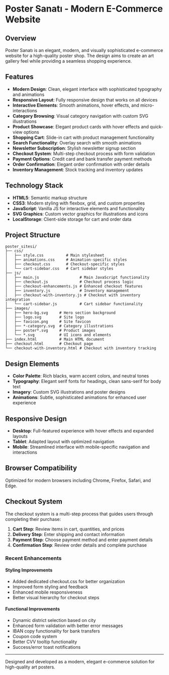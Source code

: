 # Poster Sanatı - Modern E-Commerce Website

## Overview
Poster Sanatı is an elegant, modern, and visually sophisticated e-commerce website for a high-quality poster shop. The design aims to create an art gallery feel while providing a seamless shopping experience.

## Features
- **Modern Design**: Clean, elegant interface with sophisticated typography and animations
- **Responsive Layout**: Fully responsive design that works on all devices
- **Interactive Elements**: Smooth animations, hover effects, and micro-interactions
- **Category Browsing**: Visual category navigation with custom SVG illustrations
- **Product Showcase**: Elegant product cards with hover effects and quick-view options
- **Shopping Cart**: Slide-in cart with product management functionality
- **Search Functionality**: Overlay search with smooth animations
- **Newsletter Subscription**: Stylish newsletter signup section
- **Checkout System**: Multi-step checkout process with form validation
- **Payment Options**: Credit card and bank transfer payment methods
- **Order Confirmation**: Elegant order confirmation with order details
- **Inventory Management**: Stock tracking and inventory updates

## Technology Stack
- **HTML5**: Semantic markup structure
- **CSS3**: Modern styling with flexbox, grid, and custom properties
- **JavaScript**: Vanilla JS for interactive elements and functionality
- **SVG Graphics**: Custom vector graphics for illustrations and icons
- **LocalStorage**: Client-side storage for cart and order data

## Project Structure
```
poster_sitesi/
├── css/
│   ├── style.css          # Main stylesheet
│   ├── animations.css     # Animation-specific styles
│   ├── checkout.css       # Checkout-specific styles
│   └── cart-sidebar.css   # Cart sidebar styles
├── js/
│   ├── main.js                  # Main JavaScript functionality
│   ├── checkout.js              # Checkout process logic
│   ├── checkout-enhancements.js # Enhanced checkout features
│   ├── inventory.js             # Inventory management
│   ├── checkout-with-inventory.js # Checkout with inventory integration
│   └── cart-sidebar.js          # Cart sidebar functionality
├── images/
│   ├── hero-bg.svg     # Hero section background
│   ├── logo.svg        # Site logo
│   ├── favicon.png     # Site favicon
│   ├── *-category.svg  # Category illustrations
│   ├── poster*.svg     # Product images
│   └── *.svg           # UI icons and elements
├── index.html          # Main HTML document
├── checkout.html       # Checkout page
└── checkout-with-inventory.html # Checkout with inventory tracking
```

## Design Elements
- **Color Palette**: Rich blacks, warm accent colors, and neutral tones
- **Typography**: Elegant serif fonts for headings, clean sans-serif for body text
- **Imagery**: Custom SVG illustrations and poster designs
- **Animations**: Subtle, sophisticated animations for enhanced user experience

## Responsive Design
- **Desktop**: Full-featured experience with hover effects and expanded layouts
- **Tablet**: Adapted layout with optimized navigation
- **Mobile**: Streamlined interface with mobile-specific navigation and interactions

## Browser Compatibility
Optimized for modern browsers including Chrome, Firefox, Safari, and Edge.

## Checkout System

The checkout system is a multi-step process that guides users through completing their purchase:

1. **Cart Step**: Review items in cart, quantities, and prices
2. **Delivery Step**: Enter shipping and contact information
3. **Payment Step**: Choose payment method and enter payment details
4. **Confirmation Step**: Review order details and complete purchase

### Recent Enhancements

#### Styling Improvements
- Added dedicated checkout.css for better organization
- Improved form styling and feedback
- Enhanced mobile responsiveness
- Better visual hierarchy for checkout steps

#### Functional Improvements
- Dynamic district selection based on city
- Enhanced form validation with better error messages
- IBAN copy functionality for bank transfers
- Coupon code system
- Better CVV tooltip functionality
- Success/error toast notifications

---

Designed and developed as a modern, elegant e-commerce solution for high-quality art posters.